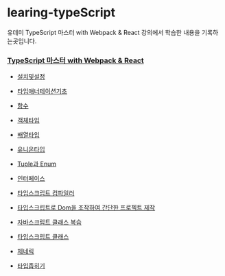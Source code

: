# learing-typeScript

유데미 TypeScript 마스터 with Webpack &amp; React 강의에서 학습한 내용을 기록하는곳입니다.</br>

### [TypeScript 마스터 with Webpack & React](https://www.udemy.com/course/typescript-with-webpack-react/)

- [설치및설정](https://github.com/jaeh0lee/learing-typeScript/tree/main/%EC%84%A4%EC%B9%98%EB%B0%8F%EC%84%A4%EC%A0%95)

- [타입애너테이션기초](https://github.com/jaeh0lee/learing-typeScript/tree/main/%ED%83%80%EC%9E%85%EC%95%A0%EB%84%88%ED%85%8C%EC%9D%B4%EC%85%98%20%EA%B8%B0%EC%B4%88)
- [함수](https://github.com/jaeh0lee/learing-typeScript/tree/main/%ED%95%A8%EC%88%98)
- [객체타입](https://github.com/jaeh0lee/learing-typeScript/tree/main/%EA%B0%9D%EC%B2%B4%20%ED%83%80%EC%9E%85)
- [배열타입](https://github.com/jaeh0lee/learing-typeScript/tree/main/%EB%B0%B0%EC%97%B4%ED%83%80%EC%9E%85)
- [유니온타입](https://github.com/jaeh0lee/learing-typeScript/tree/main/%EC%9C%A0%EB%8B%88%EC%98%A8%ED%83%80%EC%9E%85)
- [Tuple과 Enum](<https://github.com/jaeh0lee/learing-typeScript/tree/main/%ED%8A%9C%ED%94%8C(Tuple)%EA%B3%BCEnum>)
- [인터페이스](http`s://github.com/jaeh0lee/learing-typeScript/tree/main/%EC%9D%B8%ED%84%B0%ED%8E%98%EC%9D%B4%EC%8A%A4)
- [타입스크립트 컴파일러](https://github.com/jaeh0lee/learing-typeScript/tree/main/%EC%BB%B4%ED%8C%8C%EC%9D%BC%EB%9F%AC)
- [타입스크립트로 Dom을 조작하여 간단한 프로젝트 제작](https://github.com/jaeh0lee/learing-typeScript/tree/main/MINIPROJECT)
- [자바스크립트 클래스 복습](https://github.com/jaeh0lee/learing-typeScript/tree/main/javascript%20Class)
- [타입스크립트 클래스](https://github.com/jaeh0lee/learing-typeScript/tree/main/typescript%20Class)
- [제네릭](https://github.com/jaeh0lee/learing-typeScript/tree/main/%EC%A0%9C%EB%84%A4%EB%A6%AD)
- [타입좁히기](https://github.com/jaeh0lee/learing-typeScript/tree/main/%ED%83%80%EC%9E%85%EC%A2%81%ED%9E%88%EA%B8%B0)
